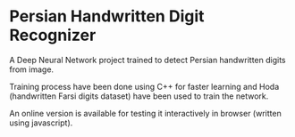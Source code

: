 # Persian Handwritten Digit Recognizer

A Deep Neural Network project trained to detect Persian handwritten digits from image. 

Training process have been done using C++ for faster learning and Hoda (handwritten Farsi digits dataset) have been used to train the network.

An online version is available for testing it interactively in browser (written using javascript).
